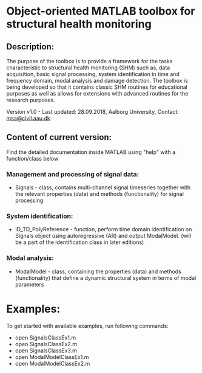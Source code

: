 # Object-oriented MATLAB toolbox for structural health monitoring
## Description:
The purpose of the toolbox is to provide a framework for the tasks characteristic to structural health monitoring (SHM) such as, data acquisition, basic signal processing, system identification in time and frequency domain, modal analysis and damage detection. The toolbox is being developed so that it contains classic SHM routines for educational purposes as well as allows for extensions with advanced routines for the research purposes.

Version v1.0 - Last updated: 28.09.2018, Aalborg University, Contact: msa@civil.aau.dk 
    
## Content of current version:
Find the detailed documentation inside MATLAB using "help" with a function/class below
  
### Management and processing of signal data: 
* Signals - class, contains multi-channel signal timeseries together with the
            relevant properties (data) and methods (functionality) for signal
            processing
 
### System identification:
* ID_TD_PolyReference - function, perform time domain identification on 
                          Signals object using autoregressive (AR) and output
                          ModalModel. (will be a part of the identification
                          class in later editions) 
 
### Modal analysis:
* ModalModel - class, containing the properties (data) and methods
                (functionality) that define a dynamic structural system in 
                terms of modal parameters
 
# Examples:
To get started with available examples, run following commands:
* open SignalsClassEx1.m
* open SignalsClassEx2.m
* open SignalsClassEx3.m
* open ModalModelClassEx1.m
* open ModalModelClassEx2.m
 
